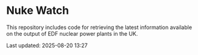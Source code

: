 # Nuke Watch

This repository includes code for retrieving the latest information available on the output of EDF nuclear power plants in the UK.

Last updated: 2025-08-20 13:27